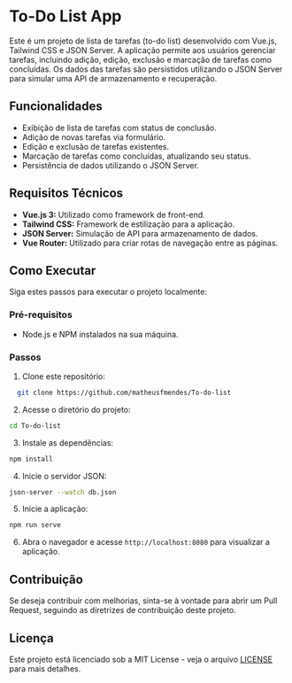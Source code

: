 # To-Do List App

Este é um projeto de lista de tarefas (to-do list) desenvolvido com Vue.js, Tailwind CSS e JSON Server. A aplicação permite aos usuários gerenciar tarefas, incluindo adição, edição, exclusão e marcação de tarefas como concluídas. Os dados das tarefas são persistidos utilizando o JSON Server para simular uma API de armazenamento e recuperação.

## Funcionalidades

- Exibição de lista de tarefas com status de conclusão.
- Adição de novas tarefas via formulário.
- Edição e exclusão de tarefas existentes.
- Marcação de tarefas como concluídas, atualizando seu status.
- Persistência de dados utilizando o JSON Server.

## Requisitos Técnicos

- **Vue.js 3:** Utilizado como framework de front-end.
- **Tailwind CSS:** Framework de estilização para a aplicação.
- **JSON Server:** Simulação de API para armazenamento de dados.
- **Vue Router:** Utilizado para criar rotas de navegação entre as páginas.

## Como Executar

Siga estes passos para executar o projeto localmente:

### Pré-requisitos

- Node.js e NPM instalados na sua máquina.

### Passos

1. Clone este repositório:
```bash
  git clone https://github.com/matheusfmendes/To-do-list
```

2. Acesse o diretório do projeto:
```bash
cd To-do-list
```
3. Instale as dependências:
```bash
npm install
```

4. Inicie o servidor JSON:
```bash
json-server --watch db.json
```
5. Inicie a aplicação:
```bash
npm run serve
```

6. Abra o navegador e acesse `http://localhost:8080` para visualizar a aplicação.

## Contribuição

Se deseja contribuir com melhorias, sinta-se à vontade para abrir um Pull Request, seguindo as diretrizes de contribuição deste projeto.


## Licença

Este projeto está licenciado sob a MIT License - veja o arquivo [LICENSE](LICENSE) para mais detalhes.

